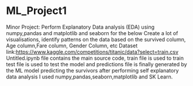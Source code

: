 # ML_Project1
Minor Project: Perform Explanatory Data analysis (EDA) using numpy,pandas and matplotlib and  seaborn for the below Create a lot of visualisations, identify patterns on the data based on the survived column, Age column,Fare column, Gender Column, etc Dataset link:https://www.kaggle.com/competitions/titanic/data?select=train.csv
Untitled.ipynb file contains the main source code,
train file is used to train
test file is used to test the model
and predictions file is finally generated by the ML model predicting the survivors after performing self explanatory data analysis 
I used numpy,pandas,seaborn,matplotlib and SK Learn.
